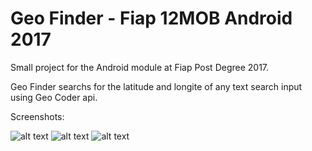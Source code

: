 # Geo Finder - Fiap 12MOB Android 2017
Small project for the Android module at Fiap Post Degree 2017.

Geo Finder searchs for the latitude and longite of any text search input using Geo Coder api.

Screenshots:

![alt text](https://s30.postimg.org/br4j2abqp/main1.png "Tela 1")        ![alt text](https://s2.postimg.org/tv670zctl/screen2.png "Tela 2") ![alt text](https://s17.postimg.org/9iil9gqnz/screen3.png "Tela 3")


 
